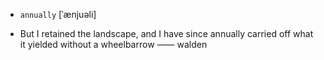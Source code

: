 - `annually` [ˈænjuəli]



-  But I retained the landscape, and I have since annually carried off what it yielded without a wheelbarrow —— walden